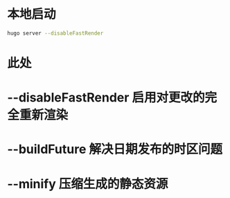 # 本地启动

```bash
hugo server --disableFastRender
```

# 此处
# --disableFastRender 启用对更改的完全重新渲染
# --buildFuture 解决日期发布的时区问题
# --minify 压缩生成的静态资源
